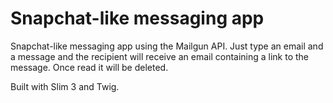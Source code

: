 # Snapchat-like messaging app
Snapchat-like messaging app using the Mailgun API.
Just type an email and a message and the recipient will receive an email containing a link to the message. Once read it will be deleted.

Built with Slim 3 and Twig.